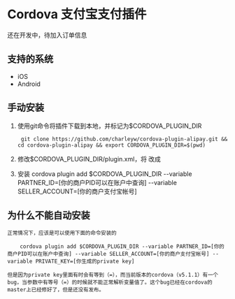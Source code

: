 Cordova 支付宝支付插件
======

还在开发中，待加入订单信息

## 支持的系统

* iOS
* Android

## 手动安装
1. 使用git命令将插件下载到本地，并标记为$CORDOVA_PLUGIN_DIR

		git clone https://github.com/charleyw/cordova-plugin-alipay.git && cd cordova-plugin-alipay && export CORDOVA_PLUGIN_DIR=$(pwd)

2. 修改$CORDOVA_PLUGIN_DIR/plugin.xml，将
		<preference name="PRIVATE_KEY"/>
改成
		<preference name="PRIVATE_KEY" value="你生成的private key"/>

3. 安装
		cordova plugin add $CORDOVA_PLUGIN_DIR --variable PARTNER_ID=[你的商户PID可以在账户中查询] --variable SELLER_ACCOUNT=[你的商户支付宝帐号]

## 为什么不能自动安装
	正常情况下，应该是可以使用下面的命令安装的

		cordova plugin add $CORDOVA_PLUGIN_DIR --variable PARTNER_ID=[你的商户PID可以在账户中查询] --variable SELLER_ACCOUNT=[你的商户支付宝帐号] --variable PRIVATE_KEY=[你生成的private key]

	但是因为private key里面有时会有等到（=），而当前版本的cordova（v5.1.1）有一个bug，当参数中有等号（=）的时候就不能正常解析变量值了。这个bug已经在cordova的master上已经修好了，但是还没有发布。
